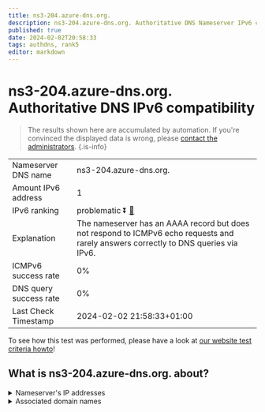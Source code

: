 ```yaml
---
title: ns3-204.azure-dns.org.
description: ns3-204.azure-dns.org. Authoritative DNS Nameserver IPv6 compatibility
published: true
date: 2024-02-02T20:58:33
tags: authdns, rank5
editor: markdown
---
```


# ns3-204.azure-dns.org. Authoritative DNS IPv6 compatibility

> The results shown here are accumulated by automation. If you're convinced the displayed data is wrong, please [contact the administrators](/howto/chat). 
{.is-info}




|   |   |
| - | - |
| Nameserver DNS name | ns3-204.azure-dns.org.
| Amount IPv6 address | 1
| IPv6 ranking | problematic :arrow_double_down: [🔗](/howto/ranking) |
| Explanation | The nameserver has an AAAA record but does not respond to ICMPv6 echo requests and rarely answers correctly to DNS queries via IPv6. |
| ICMPv6 success rate | 0%|
| DNS query success rate | 0% |
| Last Check Timestamp | 2024-02-02 21:58:33+01:00 |

To see how this test was performed, please have a look at [our website test criteria howto](/howto/testcriteria/authdns)!


## What is ns3-204.azure-dns.org. about?




<details>
<summary>Nameserver's IP addresses</summary>

2a01:111:4000:700::cc

</details>



<details>
<summary>Associated domain names</summary>

www.msn.com

</details>
